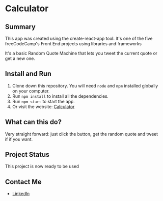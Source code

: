 # Calculator

## Summary
This app was created using the create-react-app tool. It's one of the five freeCodeCamp's Front End projects using libraries and frameworks

It's a basic Random Quote Machine that lets you tweet the current quote or get a new one.

## Install and Run
1. Clone down this repository. You will need `node` and `npm` installed globally on your computer.
2. Run `npm install` to install all the dependencies.
3. Run `npm start` to start the app.
4. Or visit the website: [Calculator](https://gusvianadev.github.io/fcc-random-quote-machine/)

## What can this do?
Very straight forward: just click the button, get the random quote and tweet if if you want.

## Project Status
This project is now ready to be used

## Contact Me
-   [LinkedIn](https://www.linkedin.com/in/gus-viana-dev/)
